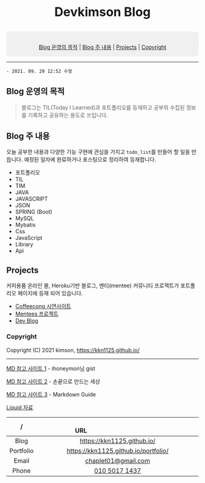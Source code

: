 <div style="text-align:center; font-size: 2rem;">
  
  **Devkimson Blog**

</div>

<div style="text-align: center; border-radius: .5rem; padding: 1rem .5rem .05rem; background-color: rgba(0,0,0,0.05);">

[Blog 운영의 목적](#blog-운영의-목적) | [Blog 주 내용](#blog-주-내용) | [Projects](#projects) | [Copyright](#copyright)

</div>

-----

`- 2021. 09. 29 12:52 수정`

## Blog 운영의 목적

> 블로그는 TIL(Today I Learned)과 포트폴리오를 등재하고 공부외 수집된 정보를 기록하고 공유하는 용도로 쓰입니다.

## Blog 주 내용

오늘 공부한 내용과 다양한 기능 구현에 관심을 가지고 `todo_list`를 만들어 할 일을 만듭니다. 예정된 일자에 완료하거나 포스팅으로 정리하여 등재합니다.

- 포트폴리오
- TIL
- TIM
- JAVA
- JAVASCRIPT
- JSON
- SPRING (Boot)
- MySQL
- Mybatis
- Css
- JavaScript
- Library
- Api

## Projects

커피용품 온라인 몰, Heroku기반 블로그, 멘티(mentee) 커뮤니티 프로젝트가 포트폴리오 페이지에 등재 되어 있습니다.

- [Coffeecong 시연사이트](https://devkims-on.herokuapp.com/main.me '커피용품 온라인 몰')
- [Mentees 프로젝트](https://kkn1125.github.io/portfolio-coffeecong '멘티 커뮤니티')
- [Dev Blog](https://devkimson.herokuapp.com/home '주소이전')

### Copyright

Copyright (C) 2021 kimson, <https://kkn1125.github.io/>

-----

[MD 참고 사이트 1](https://gist.github.com/ihoneymon/652be052a0727ad59601 'ihoneymon') - ihoneymon님 gist

[MD 참고 사이트 2](https://inasie.github.io/it%EC%9D%BC%EB%B0%98/jekyll-%EA%B0%80%EB%A1%9C-bar-chart/ '손끝으로 만드는 세상') - 손끝으로 만드는 세상

[MD 참고 사이트 3](https://about.gitlab.com/handbook/markdown-guide/#tables 'Markdown Guide') - Markdown Guide

[Liquid 자료](https://shopify.github.io/liquid/tags/control-flow/ 'Liquid Guide')

| / | &emsp;&emsp;&emsp;&emsp;&emsp;&emsp;&emsp;&emsp;&emsp;&emsp;&emsp;&emsp;&emsp;&emsp;URL&emsp;&emsp;&emsp;&emsp;&emsp;&emsp;&emsp;&emsp;&emsp;&emsp;&emsp;&emsp;|
|:-:|:-:|
| Blog | <https://kkn1125.github.io/> |
| Portfolio | <https://kkn1125.github.io/portfolio/> |
| Email | <chaplet01@gmail.com> |
| Phone | <a href="tel:010-5017-1437">010 5017 1437</a> |

<!-- # Mediumish - Jekyll Theme

[Live Demo](https://wowthemesnet.github.io/mediumish-theme-jekyll/) &nbsp; | &nbsp; [Download](https://github.com/wowthemesnet/mediumish-theme-jekyll/archive/master.zip) &nbsp; | &nbsp; [Documentation](https://bootstrapstarter.com/template-mediumish-bootstrap-jekyll/) &nbsp; | &nbsp; [Buy me a coffee](https://www.wowthemes.net/donate/)

![mediumish](assets/images/mediumish-jekyll-template.png)


### Copyright

Copyright (C) 2019 Sal, https://www.wowthemes.net

**Mediumish for Jekyll** is designed and developed by [Sal](https://www.wowthemes.net) and it is *free* under MIT license. 

<a href="https://www.wowthemes.net/donate/" target="_blank"><img src="https://www.buymeacoffee.com/assets/img/custom_images/orange_img.png" alt="Buy Me A Coffee" style="height: auto !important;width: auto !important;" ></a>

### Contribute

1. [Fork the repo](https://github.com/wowthemesnet/mediumish-theme-jekyll).
2. Clone a copy of your fork on your local
3. Create a branch off of master and give it a meaningful name (e.g. my-new-mediumish-feature).
4. Make necessary changes, commit, push and open a pull request on GitHub.

Thank you! -->

